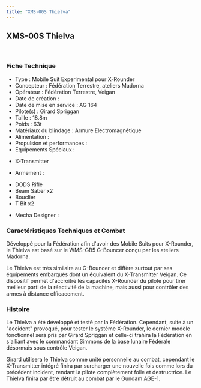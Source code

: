 ```yaml
---
title: "XMS-00S Thielva"
---
```


XMS-00S Thielva
---------------

 


### Fiche Technique


- Type : Mobile Suit Experimental pour X-Rounder  
- Concepteur : Fédération Terrestre, ateliers Madorna  
- Opérateur : Fédération Terrestre, Veigan  
- Date de création :   
- Date de mise en service : AG 164  
- Pilote(s) : Girard Spriggan  
- Taille : 18.8m   
- Poids : 63t   
- Matériaux du blindage : Armure Electromagnétique  
- Alimentation :   
- Propulsion et performances :   
- Equipements Spéciaux :


* X-Transmitter


- Armement :


* DODS Rifle
* Beam Saber x2
* Bouclier
* T Bit x2


- Mecha Designer :


### Caractéristiques Techniques et Combat


Développé pour la Fédération afin d'avoir des Mobile Suits pour X-Rounder, le Thielva est basé sur le WMS-GB5 G-Bouncer conçu par les ateliers Madorna.   
   
 Le Thielva est très similaire au G-Bouncer et diffère surtout par ses équipements embarqués dont un équivalent du X-Transmitter Veigan. Ce dispositif permet d'accroitre les capacités X-Rounder du pilote pour tirer meilleur parti de la réactivité de la machine, mais aussi pour contrôler des armes à distance efficacement.


### Histoire


Le Thielva a été développé et testé par la Fédération. Cependant, suite à un "accident" provoqué, pour tester le système X-Rounder, le dernier modèle fonctionnel sera pris par Girard Spriggan et celle-ci trahira la Fédération en s'alliant avec le commandant Simmons de la base lunaire Fédérale désormais sous contrôle Veigan.   
   
 Girard utilisera le Thielva comme unité personnelle au combat, cependant le X-Transmitter intégré finira par surcharger une nouvelle fois comme lors du précédent incident, rendant la pilote complètement folle et destructrice. Le Thielva finira par être détruit au combat par le Gundam AGE-1.

